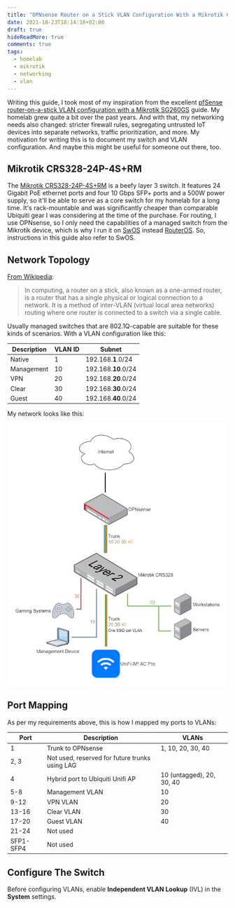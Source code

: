 ```yaml
---
title: "OPNsense Router on a Stick VLAN Configuration With a Mikrotik CRS328-24P-4S+RM"
date: 2021-10-23T18:14:18+02:00
draft: true
hideReadMore: true
comments: true
tags:
  - homelab
  - mikrotik
  - networking
  - vlan
---
```


Writing this guide, I took most of my inspiration from the excellent [pfSense router-on-a-stick VLAN configuration with a Mikrotik SG260GS](https://nguvu.org/pfsense/pfsense-router-on-a-stick-with-mikrotik-switch/) guide. My homelab grew quite a bit over the past years. And with that, my networking needs also changed: stricter firewall rules, segregating untrusted IoT devices into separate networks, traffic prioritization, and more. My motivation for writing this is to document my switch and VLAN configuration. And maybe this might be useful for someone out there, too.

## Mikrotik CRS328-24P-4S+RM

The [Mikrotik CRS328-24P-4S+RM](https://mikrotik.com/product/crs328_24p_4s_rm) is a beefy layer 3 switch. It features 24 Gigabit PoE ethernet ports and four 10 Gbps SFP+ ports and a 500W power supply, so it'll be able to serve as a core switch for my homelab for a long time. It's rack-mountable and was significantly cheaper than comparable Ubiquiti gear I was considering at the time of the purchase. For routing, I use OPNsense, so I only need the capabilities of a managed switch from the Mikrotik device, which is why I run it on [SwOS](https://help.mikrotik.com/docs/display/SWOS/SwOS) instead [RouterOS](https://help.mikrotik.com/docs/display/ROS/RouterOS). So, instructions in this guide also refer to SwOS.

## Network Topology

[From Wikipedia](https://en.wikipedia.org/wiki/Router_on_a_stick):

> In computing, a router on a stick, also known as a one-armed router, is a router that has a single physical or logical connection to a network. It is a method of inter-VLAN (virtual local area networks) routing where one router is connected to a switch via a single cable.

Usually managed switches that are 802.1Q-capable are suitable for these kinds of scenarios. With a VLAN configuration like this:

| Description | VLAN ID | Subnet              |
| ----------- | ------- | ------------------- |
| Native      | 1       | 192.168.**1**.0/24  |
| Management  | 10      | 192.168.**10**.0/24 |
| VPN         | 20      | 192.168.**20**.0/24 |
| Clear       | 30      | 192.168.**30**.0/24 |
| Guest       | 40      | 192.168.**40**.0/24 |

My network looks like this:

![Network Diagram](img/network-diagram.png)

## Port Mapping

As per my requirements above, this is how I mapped my ports to VLANs:

| Port      | Description                                    | VLANs                     |
| --------- | ---------------------------------------------- | ------------------------- |
| 1         | Trunk to OPNsense                              | 1, 10, 20, 30, 40         |
| 2, 3      | Not used, reserved for future trunks using LAG |                           |
| 4         | Hybrid port to Ubiquiti Unifi AP               | 10 (untagged), 20, 30, 40 |
| 5-8       | Management VLAN                                | 10                        |
| 9-12      | VPN VLAN                                       | 20                        |
| 13-16     | Clear VLAN                                     | 30                        |
| 17-20     | Guest VLAN                                     | 40                        |
| 21-24     | Not used                                       |                           |
| SFP1-SFP4 | Not used                                       |                           |

## Configure The Switch

Before configuring VLANs, enable **Independent VLAN Lookup** (IVL) in the **System** settings.
